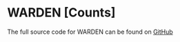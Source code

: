 # WARDEN [Counts]

The full source code for WARDEN can be found on [GitHub](https://github.com/stjude/WARDEN)
